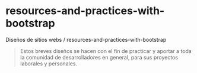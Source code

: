 # resources-and-practices-with-bootstrap

Diseños de sitios webs / resources-and-practices-with-bootstrap
> Estos breves diseños se hacen con el fin de practicar y aportar a toda la comunidad de desarrolladores en general, para sus proyectos laborales y personales.
